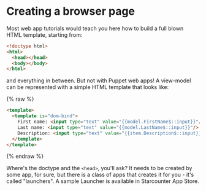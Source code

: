 # Creating a browser page

Most web app tutorials would teach you here how to build a full blown HTML template, starting from:

```html
<!doctype html>
<html>
  <head></head>
  <body></body>
</html>
```

and everything in between. But not with Puppet web apps! A view-model can be represented with a simple HTML template that looks like:

{% raw %}
```html
<template>
  <template is="dom-bind">
    First name: <input type="text" value="{{model.FirstName$::input}}"/>
    Last name: <input type="text" value="{{model.LastName$::input}}"/>
    Description: <input type="text" value="{{item.Description$::input}}"/>
  </template>
</template>
```
{% endraw %}

Where's the doctype and the `<head>`, you'll ask? It needs to be created by some app, for sure, but there is a class of apps that creates it for you - it's called "launchers". A sample Launcher is available in Starcounter App Store.
